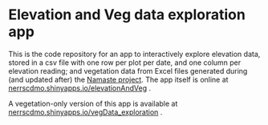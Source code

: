# Elevation and Veg data exploration app  

This is the code repository for an app to interactively explore elevation data, stored in a csv file with one row per plot per date, and one column per elevation reading; and vegetation data from Excel files generated during (and updated after) the [Namaste project](https://nerrssciencecollaborative.org/project/Peter20 "Science Collaborative website for Namaste project"). The app itself is online at [nerrscdmo.shinyapps.io/elevationAndVeg](nerrscdmo.shinyapps.io/elevationAndVeg) .  

A vegetation-only version of this app is available at  [nerrscdmo.shinyapps.io/vegData_exploration](nerrscdmo.shinyapps.io/vegData_exploration) .  